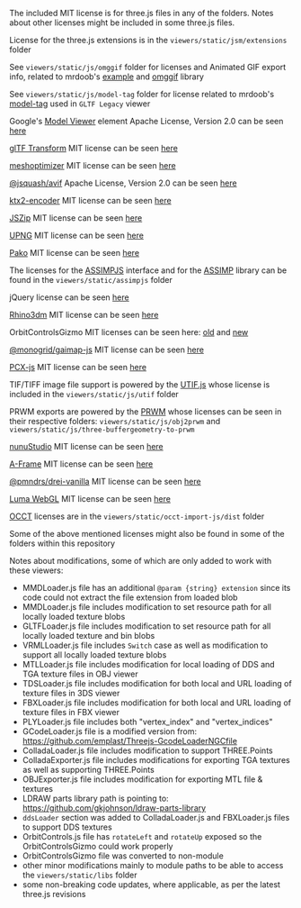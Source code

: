 

The included MIT license is for three.js files in any of the folders. Notes about other licenses might be included in some three.js files.

License for the three.js extensions is in the `viewers/static/jsm/extensions` folder

See `viewers/static/js/omggif` folder for licenses and Animated GIF export info, related to mrdoob's [example](https://github.com/mrdoob/omggif-example) and [omggif](https://github.com/deanm/omggif) library

See `viewers/static/js/model-tag` folder for license related to mrdoob's [model-tag](https://github.com/mrdoob/model-tag) used in `GLTF Legacy` viewer

Google's [Model Viewer](https://github.com/google/model-viewer) element Apache License, Version 2.0 can be seen [here](https://www.apache.org/licenses/LICENSE-2.0)

[glTF Transform](https://gltf-transform.dev) MIT license can be seen [here](https://github.com/donmccurdy/glTF-Transform?tab=MIT-1-ov-file#readme)

[meshoptimizer](https://github.com/zeux/meshoptimizer) MIT license can be seen [here](https://github.com/zeux/meshoptimizer?tab=MIT-1-ov-file#readme)

[@jsquash/avif](https://github.com/jamsinclair/jSquash) Apache License, Version 2.0 can be seen [here](https://www.apache.org/licenses/LICENSE-2.0)

[ktx2-encoder](https://github.com/gz65555/ktx2-encoder) MIT license can be seen [here](https://github.com/gz65555/ktx2-encoder?tab=MIT-1-ov-file#readme)

[JSZip](https://github.com/Stuk/jszip) MIT license can be seen [here](https://github.com/Stuk/jszip?tab=License-1-ov-file#readme)

[UPNG](https://github.com/photopea/UPNG.js) MIT license can be seen [here](https://github.com/photopea/UPNG.js?tab=MIT-1-ov-file#readme)

[Pako](https://github.com/nodeca/pako) MIT license can be seen [here](https://github.com/nodeca/pako?tab=MIT-1-ov-file#readme)

The licenses for the [ASSIMPJS](https://github.com/kovacsv/assimpjs) interface and for the [ASSIMP](https://github.com/assimp/assimp) library can be found in the `viewers/static/assimpjs` folder

jQuery license can be seen [here](https://jquery.org/license/)

[Rhino3dm](https://github.com/mcneel/rhino3dm) MIT license can be seen [here](https://github.com/mcneel/rhino3dm?tab=MIT-1-ov-file#readme)

OrbitControlsGizmo MIT licenses can be seen here: [old](https://github.com/Fennec-hub/ThreeOrbitControlsGizmo/blob/master/LICENSE) and [new](https://github.com/Fennec-hub/three-viewport-gizmo?tab=MIT-1-ov-file#readme)

[@monogrid/gaimap-js](https://github.com/MONOGRID/gainmap-js) MIT license can be seen [here](https://github.com/MONOGRID/gainmap-js?tab=MIT-1-ov-file#readme)

[PCX-js](https://github.com/warpdesign/pcx-js) MIT license can be seen [here](https://github.com/warpdesign/pcx-js?tab=MIT-1-ov-file#readme)

TIF/TIFF image file support is powered by the [UTIF.js](https://github.com/photopea/UTIF.js) whose license is included in the `viewers/static/js/utif` folder

PRWM exports are powered by the [PRWM](https://github.com/kchapelier/PRWM) whose licenses can be seen in their respective folders: `viewers/static/js/obj2prwm` and `viewers/static/js/three-buffergeometry-to-prwm`

[nunuStudio](https://github.com/tentone/nunuStudio) MIT license can be seen [here](https://github.com/tentone/nunuStudio?tab=MIT-1-ov-file#readme)

[A-Frame](https://github.com/aframevr/aframe) MIT license can be seen [here](https://github.com/aframevr/aframe?tab=MIT-1-ov-file#readme)

[@pmndrs/drei-vanilla](https://github.com/pmndrs/drei-vanilla#splat) MIT license can be seen [here](https://github.com/pmndrs/drei-vanilla?tab=MIT-1-ov-file#readme)

[Luma WebGL](https://github.com/lumalabs/luma-web-examples) MIT license can be seen [here](https://github.com/lumalabs/luma-web-examples?tab=MIT-1-ov-file#readme)

[OCCT](https://github.com/kovacsv/occt-import-js) licenses are in the `viewers/static/occt-import-js/dist` folder

Some of the above mentioned licenses might also be found in some of the folders within this repository

Notes about modifications, some of which are only added to work with these viewers:

 - MMDLoader.js file has an additional `@param {string} extension` since its code could not extract the file extension from loaded blob
 - MMDLoader.js file includes modification to set resource path for all locally loaded texture blobs
 - GLTFLoader.js file includes modification to set resource path for all locally loaded texture and bin blobs
 - VRMLLoader.js file includes `Switch` case as well as modification to support all locally loaded texture blobs
 - MTLLoader.js file includes modification for local loading of DDS and TGA texture files in OBJ viewer
 - TDSLoader.js file includes modification for both local and URL loading of texture files in 3DS viewer
 - FBXLoader.js file includes modification for both local and URL loading of texture files in FBX viewer
 - PLYLoader.js file includes both "vertex_index" and "vertex_indices"
 - GCodeLoader.js file is a modified version from: https://github.com/emplast/Threejs-GcodeLoaderNGCfile
 - ColladaLoader.js file includes modification to support THREE.Points
 - ColladaExporter.js file includes modifications for exporting TGA textures as well as supporting THREE.Points
 - OBJExporter.js file includes modification for exporting MTL file & textures
 - LDRAW parts library path is pointing to: https://github.com/gkjohnson/ldraw-parts-library
 - `ddsLoader` section was added to ColladaLoader.js and FBXLoader.js files to support DDS textures
 - OrbitControls.js file has `rotateLeft` and `rotateUp` exposed so the OrbitControlsGizmo could work properly
 - OrbitControlsGizmo file was converted to non-module
 - other minor modifications mainly to module paths to be able to access the `viewers/static/libs` folder
 - some non-breaking code updates, where applicable, as per the latest three.js revisions

